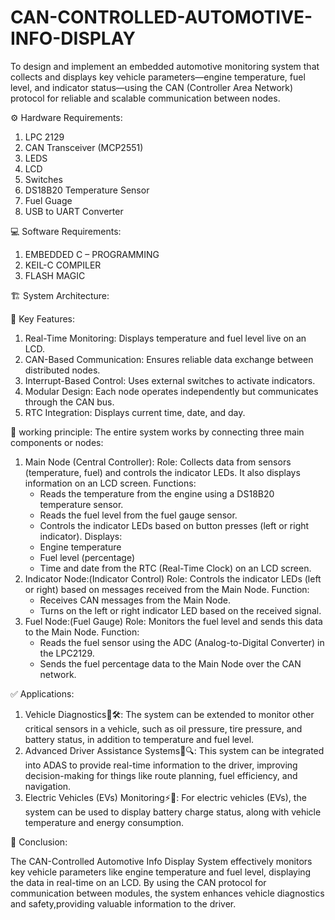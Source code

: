 # CAN-CONTROLLED-AUTOMOTIVE-INFO-DISPLAY
To design and implement an embedded automotive monitoring system that collects and displays key vehicle parameters—engine temperature, fuel level, and indicator status—using the CAN (Controller Area Network) protocol for reliable and scalable communication between nodes.

⚙️ Hardware Requirements:
1) LPC 2129
2) CAN Transceiver (MCP2551)
3) LEDS
4) LCD
5) Switches
6) DS18B20 Temperature Sensor
7) Fuel Guage
8) USB to UART Converter

💻 Software Requirements:
1) EMBEDDED C – PROGRAMMING
2) KEIL-C COMPILER
3) FLASH MAGIC
   
🏗️ System Architecture:



🔑 Key Features:
1) Real-Time Monitoring: Displays temperature and fuel level live on an LCD.
2) CAN-Based Communication: Ensures reliable data exchange between distributed nodes.
3) Interrupt-Based Control: Uses external switches to activate indicators.
4) Modular Design: Each node operates independently but communicates through the CAN bus.
5) RTC Integration: Displays current time, date, and day.  

🔁 working principle:
  The entire system works by connecting three main components or nodes:
1) Main Node (Central Controller):
   Role: Collects data from sensors (temperature, fuel) and controls the indicator LEDs. It also displays information on an LCD screen.
   Functions:
   * Reads the temperature from the engine using a DS18B20 temperature sensor.
   * Reads the fuel level from the fuel gauge sensor.
   * Controls the indicator LEDs based on button presses (left or right indicator).
   Displays:
   * Engine temperature
   * Fuel level (percentage)
   * Time and date from the RTC (Real-Time Clock) on an LCD screen.
2) Indicator Node:(Indicator Control)
   Role: Controls the indicator LEDs (left or right) based on messages received from the Main Node.
   Function:
   * Receives CAN messages from the Main Node.
   * Turns on the left or right indicator LED based on the received signal.
4) Fuel Node:(Fuel Gauge)
   Role: Monitors the fuel level and sends this data to the Main Node.
   Function:
   * Reads the fuel sensor using the ADC (Analog-to-Digital Converter) in the LPC2129.
   * Sends the fuel percentage data to the Main Node over the CAN network.

✅ Applications:
1) Vehicle Diagnostics🚗🛠️:
   The system can be extended to monitor other critical sensors in a vehicle, such as oil pressure, tire pressure, and battery status, in addition to        temperature and fuel level.
3) Advanced Driver Assistance Systems🚗🔍:
   This system can be integrated into ADAS to provide real-time information to the driver, improving decision-making for things like route planning,
   fuel efficiency, and navigation.
5) Electric Vehicles (EVs) Monitoring⚡🚗:
   For electric vehicles (EVs), the system can be used to display battery charge status, along with vehicle temperature and energy consumption.
   
📌 Conclusion:

   The CAN-Controlled Automotive Info Display System effectively monitors key vehicle parameters like engine temperature and fuel level, displaying the 
   data in real-time on an LCD. By using the CAN protocol for communication between modules, the system enhances vehicle diagnostics and safety,providing    valuable information to the driver.

   


    
  

 

